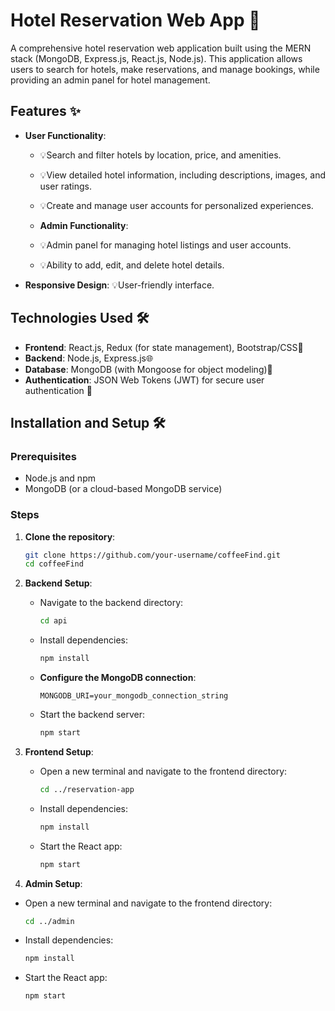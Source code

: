 # Hotel Reservation Web App 🏨

A comprehensive hotel reservation web application built using the MERN stack (MongoDB, Express.js, React.js, Node.js). This application allows users to search for hotels, make reservations, and manage bookings, while providing an admin panel for hotel management.

## Features ✨

* **User Functionality**:
  * 💡Search and filter hotels by location, price, and amenities.
  * 💡View detailed hotel information, including descriptions, images, and user ratings.
  * 💡Create and manage user accounts for personalized experiences.

  * **Admin Functionality**:
  * 💡Admin panel for managing hotel listings and user accounts.
  * 💡Ability to add, edit, and delete hotel details.

* **Responsive Design**: 💡User-friendly interface.

## Technologies Used 🛠️

* **Frontend**: React.js, Redux (for state management), Bootstrap/CSS🎨
* **Backend**: Node.js, Express.js🌐
* **Database**: MongoDB (with Mongoose for object modeling)💾
* **Authentication**: JSON Web Tokens (JWT) for secure user authentication 🔐


## Installation and Setup 🛠️

### Prerequisites

- Node.js and npm
- MongoDB (or a cloud-based MongoDB service)

### Steps

1. **Clone the repository**:
   ```bash
   git clone https://github.com/your-username/coffeeFind.git
   cd coffeeFind

2. **Backend Setup**:
   - Navigate to the backend directory:
     ```bash
     cd api
     ```

   - Install dependencies:
     ```bash
     npm install
     ```

   - **Configure the MongoDB connection**:  
     
     ```plaintext
     MONGODB_URI=your_mongodb_connection_string
   
     ```

   - Start the backend server:
     ```bash
     npm start
     ```

3. **Frontend Setup**:
   - Open a new terminal and navigate to the frontend directory:
     ```bash
     cd ../reservation-app
     ```

   - Install dependencies:
     ```bash
     npm install
     ```

   - Start the React app:
     ```bash
     npm start
     ```

4. **Admin Setup**:

  - Open a new terminal and navigate to the frontend directory:
     ```bash
     cd ../admin
     ```

   - Install dependencies:
     ```bash
     npm install
     ```

   - Start the React app:
     ```bash
     npm start
     ```
